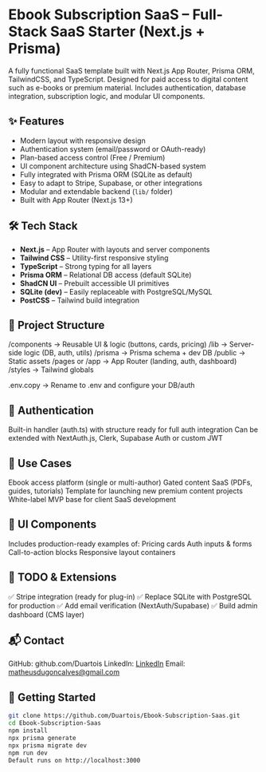 # Ebook Subscription SaaS – Full-Stack SaaS Starter (Next.js + Prisma)

A fully functional SaaS template built with Next.js App Router, Prisma ORM, TailwindCSS, and TypeScript. Designed for paid access to digital content such as e-books or premium material. Includes authentication, database integration, subscription logic, and modular UI components.

## ✨ Features

- Modern layout with responsive design
- Authentication system (email/password or OAuth-ready)
- Plan-based access control (Free / Premium)
- UI component architecture using ShadCN-based system
- Fully integrated with Prisma ORM (SQLite as default)
- Easy to adapt to Stripe, Supabase, or other integrations
- Modular and extendable backend (`lib/` folder)
- Built with App Router (Next.js 13+)

## 🛠️ Tech Stack

- **Next.js** – App Router with layouts and server components
- **Tailwind CSS** – Utility-first responsive styling
- **TypeScript** – Strong typing for all layers
- **Prisma ORM** – Relational DB access (default SQLite)
- **ShadCN UI** – Prebuilt accessible UI primitives
- **SQLite (dev)** – Easily replaceable with PostgreSQL/MySQL
- **PostCSS** – Tailwind build integration

## 📁 Project Structure

/components → Reusable UI & logic (buttons, cards, pricing)
/lib → Server-side logic (DB, auth, utils)
/prisma → Prisma schema + dev DB
/public → Static assets
/pages or /app → App Router (landing, auth, dashboard)
/styles → Tailwind globals

.env.copy → Rename to .env and configure your DB/auth

## 🔐 Authentication

Built-in handler (auth.ts) with structure ready for full auth integration
Can be extended with NextAuth.js, Clerk, Supabase Auth or custom JWT

## 💼 Use Cases

Ebook access platform (single or multi-author)
Gated content SaaS (PDFs, guides, tutorials)
Template for launching new premium content projects
White-label MVP base for client SaaS development

## 📸 UI Components

Includes production-ready examples of:
Pricing cards
Auth inputs & forms
Call-to-action blocks
Responsive layout containers

## 🧩 TODO & Extensions

✅ Stripe integration (ready for plug-in)
✅ Replace SQLite with PostgreSQL for production
✅ Add email verification (NextAuth/Supabase)
✅ Build admin dashboard (CMS layer)

## 📬 Contact

GitHub: github.com/Duartois
LinkedIn: [LinkedIn](https://www.linkedin.com/in/matheusduartegoncalves/)
Email: matheusdugoncalves@gmail.com

## 🚀 Getting Started

```bash
git clone https://github.com/Duartois/Ebook-Subscription-Saas.git
cd Ebook-Subscription-Saas
npm install
npx prisma generate
npx prisma migrate dev
npm run dev
Default runs on http://localhost:3000
